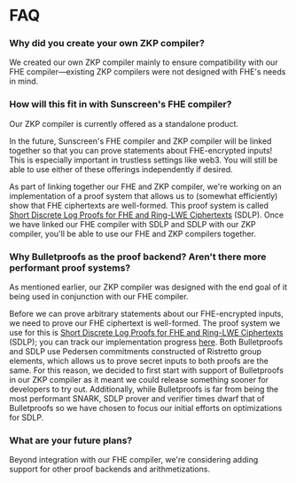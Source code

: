 # FAQ

### Why did you create your own ZKP compiler?
We created our own ZKP compiler mainly to ensure compatibility with our FHE compiler&mdash;existing ZKP compilers were not designed with FHE's needs in mind.

### How will this fit in with Sunscreen's FHE compiler?
Our ZKP compiler is currently offered as a standalone product.

In the future, Sunscreen's FHE compiler and ZKP compiler will be linked together so that you can prove statements about FHE-encrypted inputs! This is especially important in trustless settings like web3. You will still be able to use either of these offerings independently if desired.

As part of linking together our FHE and ZKP compiler, we're working on an implementation of a proof system that allows us to (somewhat efficiently) show that FHE ciphertexts are well-formed. This proof system is called [Short Discrete Log Proofs for FHE and Ring-LWE Ciphertexts](https://eprint.iacr.org/2019/057) (SDLP). Once we have linked our FHE compiler with SDLP and SDLP with our ZKP compiler, you'll be able to use our FHE and ZKP compilers together.

### Why Bulletproofs as the proof backend? Aren't there more performant proof systems?
As mentioned earlier, our ZKP compiler was designed with the end goal of it being used in conjunction with our FHE compiler.

Before we can prove arbitrary statements about our FHE-encrypted inputs, we need to prove our FHE ciphertext is well-formed. The proof system we use for this is [Short Discrete Log Proofs for FHE and Ring-LWE Ciphertexts](https://eprint.iacr.org/2019/057) (SDLP); you can track our implementation progress [here](https://github.com/Sunscreen-tech/Sunscreen/tree/main/logproof/src). Both Bulletproofs and SDLP use Pedersen commitments constructed of Ristretto group elements, which allows us to prove secret inputs to both proofs are the same. For this reason, we decided to first start with support of Bulletproofs in our ZKP compiler as it meant we could release something sooner for developers to try out. Additionally, while Bulletproofs is far from being the most performant SNARK, SDLP prover and verifier times dwarf that of Bulletproofs so we have chosen to focus our initial efforts on optimizations for SDLP.

### What are your future plans?
Beyond integration with our FHE compiler, we're considering adding support for other proof backends and arithmetizations.
